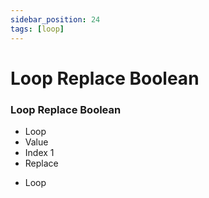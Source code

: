 ```yaml
---
sidebar_position: 24
tags: [loop]
---
```


# Loop Replace Boolean

<div className="patch-container">
    <div className="patch processor">
        <h3>Loop Replace Boolean</h3>
        <ul className="inputs">
            <li>Loop <span className="checkbox-off"></span></li>
            <li>Value <span className="checkbox-off"></span></li>
            <li>Index <span>1</span></li>
            <li>Replace <span className="patch-pulse-preview"><span className="dot"></span></span></li>
        </ul>
        <ul className="outputs">
            <li>Loop <span className="checkbox-off"></span></li>
        </ul>
    </div>
</div>